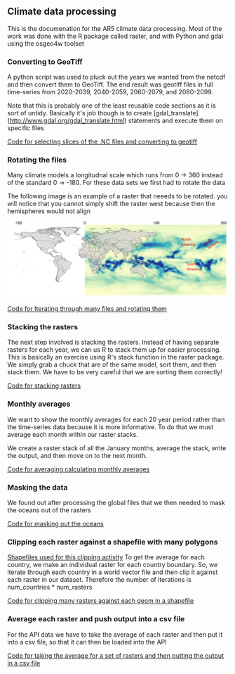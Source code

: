 ## Climate data processing
This is the documenation for the AR5 climate data processing. Most of the work was done with the R package called raster, and with Python and gdal using the osgeo4w toolset

### Converting to GeoTiff
A python script was used to pluck out the years we wanted from the netcdf and then convert them to GeoTiff. The end result was geotiff files in full time-series from 2020-2039, 2040-2059, 2060-2079, and 2080-2099. 

Note that this is probably one of the least reusable code sections as it is sort of untidy. Basically it's job though is to create [gdal_translate] (http://www.gdal.org/gdal_translate.html) statements and execute them on specific files

[Code for selecting slices of the .NC files and converting to geotiff ](https://github.com/deriggi/AR5-World-Bank/blob/master/translate.py)


### Rotating the files
Many climate models a longitudnal scale which runs from 0 -> 360 instead of the standard 0 -> -180. For these data sets we first had to rotate the data

The following image is an example of a raster that neeeds to be rotated. you will notice that you cannot simply shift the raster west because then the hemispheres would not align

![Alt text](images/rotation.png)

[Code for Iterating through many files and rotating them](https://github.com/deriggi/AR5-World-Bank/blob/master/rotateAll.R)

### Stacking the rasters

The next step involved is stacking the rasters. Instead of having separate rasters for each year, we can us R to stack them up for easier processing. This is basically an exercise using R's stack function in the raster package. We simply grab a chuck that are of the same model, sort them, and then stack them. We have to be very careful that we are sorting them correctly!

[Code for stacking rasters](https://github.com/deriggi/AR5-World-Bank/blob/master/rasterStacker.R)

### Monthly averages

We want to show the monthly averages for each 20 year period rather than the time-series data because it is more informative. To do that we must average each month within our raster stacks.

We create a raster stack of all the January months, average the stack, write the output, and then move on to the next month.

[Code for averaging calculating monthly averages](https://github.com/deriggi/AR5-World-Bank/blob/master/monthTrender.R)

### Masking the data

We found out after processing the global files that we then needed to mask the oceans out of the rasters

[Code for masking out the oceans](https://github.com/deriggi/AR5-World-Bank/blob/master/maskOceans.R)

### Clipping each raster against a shapefile with many polygons
[Shapefiles used for this clipping activity](https://www.dropbox.com/sh/i46xxj5g3948hm7/AABVM5XPswWdA6yg8M6kHBnwa?dl=0)
To get the average for each country, we make an individual raster for each country boundary. So, we iterate through each country in a world vector file and then clip it against each raster in our dataset. Therefore the number of iterations is num_countries * num_rasters

[Code for clipping many rasters against each geom in a shapefile](https://github.com/deriggi/AR5-World-Bank/blob/master/countryClipper.py)

### Average each raster and push output into a csv file

For the API data we have to take the average of each raster and then put it into a csv file, so that it can then be loaded into the API

[Code for taking the average for a set of rasters and then putting the output in a csv file](https://github.com/deriggi/AR5-World-Bank/blob/master/averageCalculator.R)
















